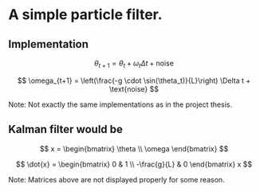 # A simple particle filter.

## Implementation

$$
\theta_{t+1} = \theta_t + \omega_t \Delta t + \text{noise}
$$

$$
\omega_{t+1} = \left(\frac{-g \cdot \sin(\theta_t)}{L}\right) \Delta t + \text{noise}
$$

Note: Not exactly the same implementations as in the project thesis.

## Kalman filter would be

$$
x = \begin{bmatrix} \theta \\ \omega \end{bmatrix}
$$

$$
\dot{x} = \begin{bmatrix} 0 & 1 \\ -\frac{g}{L} & 0 \end{bmatrix} x
$$

Note: Matrices above are not displayed properly for some reason.
